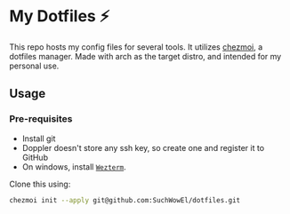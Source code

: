 # My Dotfiles ⚡

This repo hosts my config files for several tools. It utilizes
[chezmoi](https://github.com/twpayne/chezmoi), a dotfiles manager.
Made with arch as the target distro, and intended for my personal use.

## Usage

### Pre-requisites

- Install git
- Doppler doesn't store any ssh key, so create one and register it to
GitHub
- On windows, install [`Wezterm`](https://wezterm.org/install/windows.html).

Clone this using:

```bash
chezmoi init --apply git@github.com:SuchWowEl/dotfiles.git
```
